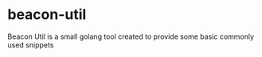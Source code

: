 # beacon-util
Beacon Util is a small golang tool created to provide some basic commonly used snippets

